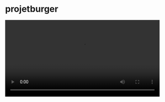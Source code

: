 # projetburger
 
 <video controls width="500" autoplay>
        <source src="./images/presentation.mp4" type="video/mp4"> 
 </video>
